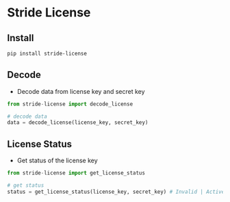 # Stride License

## Install

```bash
pip install stride-license
```

## Decode
-  Decode data from license key and secret key
```py
from stride-license import decode_license

# decode data
data = decode_license(license_key, secret_key)
```

## License Status
- Get status of the license key
```py
from stride-license import get_license_status

# get status
status = get_license_status(license_key, secret_key) # Invalid | Active | Expired
```